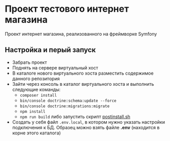 # Проект тестового интернет магазина
Проект интернет магазина, реализованного на фреймворке Symfony

## Настройка и перый запуск
- Забрать проект
- Поднять на сервере виртуальный хост
- В каталоге нового виртуального хоста разместить содержимое данного репозитория
- Зайти через консоль в каталог виртуального хоста и выполнить следующие команды:
  - `composer install`
  - `bin/console doctrine:schema:update --force`
  - `bin/console doctrine:migrations:migrate`
  - `npm install`
  - `npm run build`
  либо запустить скрипт [postinstall.sh](https://github.com/alexeyoknov/collaboration-im/blob/main/config/postinstall/postinstall.sh)
- Создать у себя файл `.env.local`, в котором нужно указать настройки подключения к БД.
  Образец можно взять файле **.env** (находится в корне этого каталога)